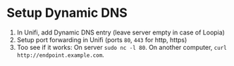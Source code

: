 # Setup Dynamic DNS

1. In Unifi, add Dynamic DNS entry (leave server empty in case of Loopia)
1. Setup port forwarding in Unifi (ports `80`, `443` for http, https)
1. Too see if it works: On server `sudo nc -l 80`. On another computer, `curl http://endpoint.example.com`.
